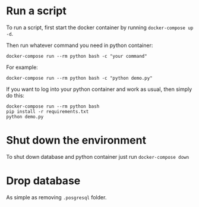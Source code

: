 # Run a script

To run a script, first start the docker container by running `docker-compose up -d`.

Then run whatever command you need in python container:

```
docker-compose run --rm python bash -c "your command" 
```

For example:

```
docker-compose run --rm python bash -c "python demo.py" 
```

If you want to log into your python container and work as usual, then simply do this:

```
docker-compose run --rm python bash
pip install -r requirements.txt
python demo.py
```

# Shut down the environment

To shut down database and python container just run `docker-compose down`

# Drop database

As simple as removing `.posgresql` folder.